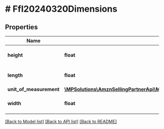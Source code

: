 # # FfI20240320Dimensions

## Properties

Name | Type | Description | Notes
------------ | ------------- | ------------- | -------------
**height** | **float** | The height of a package. |
**length** | **float** | The length of a package. |
**unit_of_measurement** | [**\MPSolutions\AmznSellingPartnerApi\Models\FulfillmentInbound20240320\FfI20240320UnitOfMeasurement**](FfI20240320UnitOfMeasurement.md) |  |
**width** | **float** | The width of a package. |

[[Back to Model list]](../../README.md#models) [[Back to API list]](../../README.md#endpoints) [[Back to README]](../../README.md)
